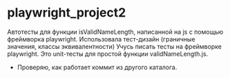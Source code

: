 # playwright_project2

Автотесты для функции isValidNameLength, написанной на js с помощью фреймворка playwright.
Использовала тест-дизайн (граничные значения, классы эквивалентности)
Учуcь писать тесты на фреймворке playwright.
Это unit-тесты для простой функции validNameLength.js.

- Проверяю, как работает коммит из другого каталога.
